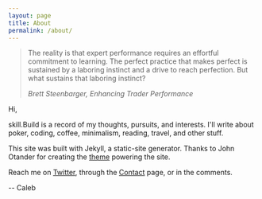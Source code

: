 ```yaml
---
layout: page
title: About
permalink: /about/
---
```

<blockquote>
  <p>
The reality is that expert performance requires an effortful commitment to learning. The perfect practice that makes perfect is sustained by a laboring instinct and a drive to reach perfection. But what sustains that laboring instinct?
  </p>
  <footer><cite title=“Brett Steenbarger“>Brett Steenbarger, <em>Enhancing Trader Performance</em></cite></footer>
</blockquote>

Hi,

skill.Build is a record of my thoughts, pursuits, and interests. I'll write about poker, coding, coffee, minimalism, reading, travel, and other stuff.  

This site was built with Jekyll, a static-site generator. Thanks to John Otander for creating the [theme](https://github.com/johnotander/pixyll) powering the site.

Reach me on [Twitter](https://twitter.com/boddicker), through the [Contact](http://skill.build/contact) page, or in the comments.  

-- Caleb

